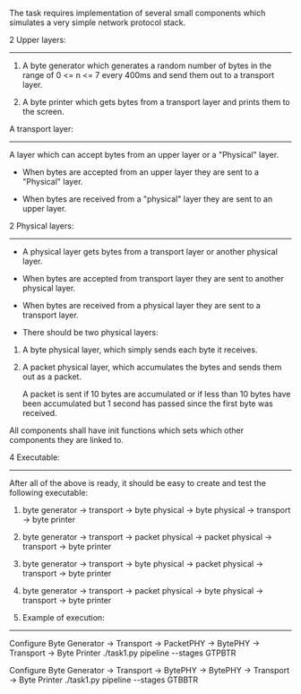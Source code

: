 The task requires implementation of several small components which simulates a very simple network protocol stack.



2 Upper layers:

------------

1. A byte generator which generates a random number of bytes in the range of 0 <= n <= 7 every 400ms and send them out to a transport layer.

2. A byte printer which gets bytes from a transport layer and prints them to the screen.



A transport layer:

------------------

A layer which can accept bytes from an upper layer or a "Physical" layer.

- When bytes are accepted from an upper layer they are sent to a "Physical" layer.

- When bytes are received from a "physical" layer they are sent to an upper layer.



2 Physical layers:

------------------

- A physical layer gets bytes from a transport layer or another physical layer.

- When bytes are accepted from transport layer they are sent to another physical layer.

- When bytes are received from a physical layer they are sent to a transport layer.

- There should be two physical layers:

1. A byte physical layer, which simply sends each byte it receives.

2. A packet physical layer, which accumulates the bytes and sends them out as a packet.

   A packet is sent if 10 bytes are accumulated or if less than 10 bytes have been accumulated but 1 second has passed since the first byte was received.



All components shall have init functions which sets which other components they are linked to.



4 Executable:

-------------

After all of the above is ready, it should be easy to create and test the following executable:

1. byte generator -> transport -> byte physical -> byte physical -> transport -> byte printer

2. byte generator -> transport -> packet physical -> packet physical -> transport -> byte printer

3. byte generator -> transport -> byte physical -> packet physical -> transport -> byte printer

4. byte generator -> transport -> packet physical -> byte physical -> transport -> byte printer

5. Example of execution:

-------------

Configure Byte Generator -> Transport -> PacketPHY -> BytePHY -> Transport -> Byte Printer
./task1.py pipeline --stages GTPBTR
  
Configure Byte Generator -> Transport -> BytePHY -> BytePHY -> Transport -> Byte Printer
./task1.py pipeline --stages GTBBTR
  

